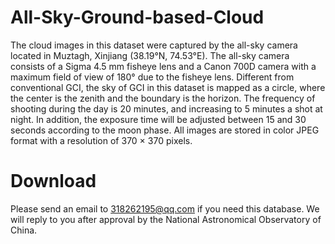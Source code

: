 # All-Sky-Ground-based-Cloud
The cloud images in this dataset were captured by the all-sky camera located in Muztagh, Xinjiang (38.19°N, 74.53°E). The all-sky camera consists of a Sigma 4.5 mm fisheye lens and a Canon 700D camera with a maximum field of view of 180° due to the fisheye lens. Different from conventional GCI, the sky of GCI in this dataset is mapped as a circle, where the center is the zenith and the boundary is the horizon. The frequency of shooting during the day is 20 minutes, and increasing to 5 minutes a shot at night. In addition, the exposure time will be adjusted between 15 and 30 seconds according to the moon phase. All images are stored in color JPEG format with a resolution of 370 × 370 pixels.

# Download
Please send an email to 318262195@qq.com if you need this database. We will reply to you after approval by the National Astronomical Observatory of China.
